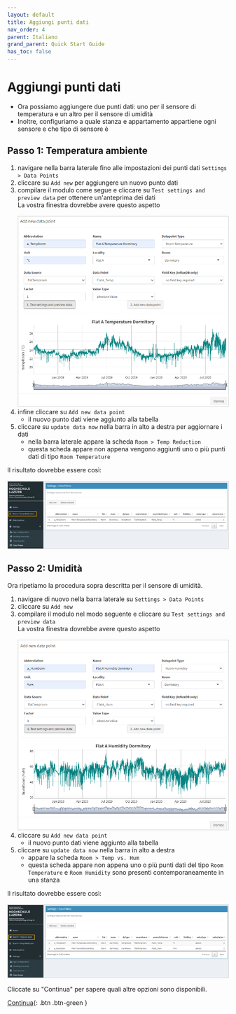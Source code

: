```yaml
---
layout: default
title: Aggiungi punti dati
nav_order: 4
parent: Italiano
grand_parent: Quick Start Guide
has_toc: false
---
```


# Aggiungi punti dati
- Ora possiamo aggiungere due punti dati: uno per il sensore di temperatura e un altro per il sensore di umidità
- Inoltre, configuriamo a quale stanza e appartamento appartiene ogni sensore e che tipo di sensore è

## Passo 1: Temperatura ambiente
1. navigare nella barra laterale fino alle impostazioni dei punti dati `Settings > Data Points`
1. cliccare su `Add new` per aggiungere un nuovo punto dati
1. compilare il modulo come segue e cliccare su `Test settings and preview data` per ottenere un'anteprima dei dati<br>
   La vostra finestra dovrebbe avere questo aspetto<br><br>
   <img src="https://raw.githubusercontent.com/hslu-ige-laes/lcm/master/docs/assets/images/quickStartGuide_07.PNG" style="border:1px solid lightgrey"/><br>
1. infine cliccare su `Add new data point`
   - il nuovo punto dati viene aggiunto alla tabella
1. cliccare su `update data now` nella barra in alto a destra per aggiornare i dati
   - nella barra laterale appare la scheda `Room > Temp Reduction`
   - questa scheda appare non appena vengono aggiunti uno o più punti dati di tipo `Room Temperature`

Il risultato dovrebbe essere così:<br><br>
<img src="https://raw.githubusercontent.com/hslu-ige-laes/lcm/master/docs/assets/images/quickStartGuide_08.PNG" style="border:1px solid lightgrey"/><br>

## Passo 2: Umidità
Ora ripetiamo la procedura sopra descritta per il sensore di umidità.

1. navigare di nuovo nella barra laterale su `Settings > Data Points`
1. cliccare su `Add new`
1. compilare il modulo nel modo seguente e cliccare su `Test settings and preview data`<br>
   La vostra finestra dovrebbe avere questo aspetto<br><br>
   <img src="https://raw.githubusercontent.com/hslu-ige-laes/lcm/master/docs/assets/images/quickStartGuide_09.PNG" style="border:1px solid lightgrey"/><br>
1. cliccare su `Add new data point`
   - il nuovo punto dati viene aggiunto alla tabella
1. cliccare su `update data now` nella barra in alto a destra
   - appare la scheda `Room > Temp vs. Hum`
   - questa scheda appare non appena uno o più punti dati del tipo `Room Temperature` e `Room Humidity` sono presenti contemporaneamente in una stanza

Il risultato dovrebbe essere così:<br><br>
<img src="https://raw.githubusercontent.com/hslu-ige-laes/lcm/master/docs/assets/images/quickStartGuide_10.PNG" style="border:1px solid lightgrey"/><br>


Cliccate su "Continua" per sapere quali altre opzioni sono disponibili.

[Continua](https://hslu-ige-laes.github.io/lcm/docs/quickStartGuide/it/whatsNext/){: .btn .btn-green }

